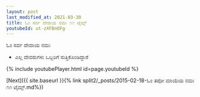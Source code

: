 ```yaml
---
layout: post
last_modified_at: 2021-03-30
title: ಓಂ ಸರ್ವ ದೇವಾಯ ನಮಃ ೧೧ ಟೈಮ್ಸ್
youtubeId: ut-zXFBnOFg
---
```

 
 
 ಓಂ ಸರ್ವ ದೇವಾಯ ನಮಃ  
 
 -  ಎಲ್ಲ ದೇವರುಗಳು ಒಬ್ಬರಿಗೆ ಸುತ್ತಿಕೊಂಡಿದ್ದಾರೆ 
 
  
 
  
 
 
 
 
 
 


{% include youtubePlayer.html id=page.youtubeId %}
 
[Next]({{ site.baseurl }}{% link  split2/_posts/2015-02-18-ಓಂ ತಪೋ ಮಾಯೆಯ ನಮಃ ೧೧ ಟೈಮ್ಸ್.md%})
 
